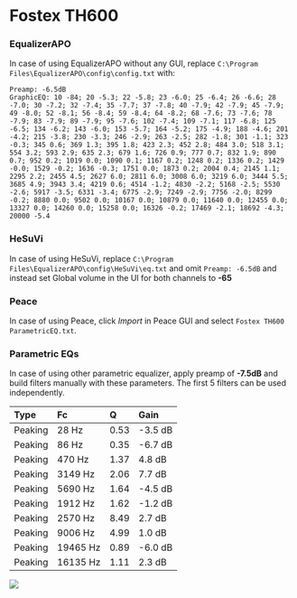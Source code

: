 # Fostex TH600

### EqualizerAPO
In case of using EqualizerAPO without any GUI, replace `C:\Program Files\EqualizerAPO\config\config.txt`
with:
```
Preamp: -6.5dB
GraphicEQ: 10 -84; 20 -5.3; 22 -5.8; 23 -6.0; 25 -6.4; 26 -6.6; 28 -7.0; 30 -7.2; 32 -7.4; 35 -7.7; 37 -7.8; 40 -7.9; 42 -7.9; 45 -7.9; 49 -8.0; 52 -8.1; 56 -8.4; 59 -8.4; 64 -8.2; 68 -7.6; 73 -7.6; 78 -7.9; 83 -7.9; 89 -7.9; 95 -7.6; 102 -7.4; 109 -7.1; 117 -6.8; 125 -6.5; 134 -6.2; 143 -6.0; 153 -5.7; 164 -5.2; 175 -4.9; 188 -4.6; 201 -4.2; 215 -3.8; 230 -3.3; 246 -2.9; 263 -2.5; 282 -1.8; 301 -1.1; 323 -0.3; 345 0.6; 369 1.3; 395 1.8; 423 2.3; 452 2.8; 484 3.0; 518 3.1; 554 3.2; 593 2.9; 635 2.3; 679 1.6; 726 0.9; 777 0.7; 832 1.9; 890 0.7; 952 0.2; 1019 0.0; 1090 0.1; 1167 0.2; 1248 0.2; 1336 0.2; 1429 -0.0; 1529 -0.2; 1636 -0.3; 1751 0.0; 1873 0.2; 2004 0.4; 2145 1.1; 2295 2.2; 2455 4.5; 2627 6.0; 2811 6.0; 3008 6.0; 3219 6.0; 3444 5.5; 3685 4.9; 3943 3.4; 4219 0.6; 4514 -1.2; 4830 -2.2; 5168 -2.5; 5530 -2.6; 5917 -3.5; 6331 -3.4; 6775 -2.9; 7249 -2.9; 7756 -2.0; 8299 -0.2; 8880 0.0; 9502 0.0; 10167 0.0; 10879 0.0; 11640 0.0; 12455 0.0; 13327 0.0; 14260 0.0; 15258 0.0; 16326 -0.2; 17469 -2.1; 18692 -4.3; 20000 -5.4
```

### HeSuVi
In case of using HeSuVi, replace `C:\Program Files\EqualizerAPO\config\HeSuVi\eq.txt` and omit `Preamp:
-6.5dB` and instead set Global volume in the UI for both channels to **-65**

### Peace
In case of using Peace, click *Import* in Peace GUI and select `Fostex TH600 ParametricEQ.txt`.

### Parametric EQs
In case of using other parametric equalizer, apply preamp of **-7.5dB** and build filters manually with
these parameters. The first 5 filters can be used independently.

| Type    | Fc       |    Q | Gain    |
|:--------|:---------|:-----|:--------|
| Peaking | 28 Hz    | 0.53 | -3.5 dB |
| Peaking | 86 Hz    | 0.35 | -6.7 dB |
| Peaking | 470 Hz   | 1.37 | 4.8 dB  |
| Peaking | 3149 Hz  | 2.06 | 7.7 dB  |
| Peaking | 5690 Hz  | 1.64 | -4.5 dB |
| Peaking | 1912 Hz  | 1.62 | -1.2 dB |
| Peaking | 2570 Hz  | 8.49 | 2.7 dB  |
| Peaking | 9006 Hz  | 4.99 | 1.0 dB  |
| Peaking | 19465 Hz | 0.89 | -6.0 dB |
| Peaking | 16135 Hz | 1.11 | 2.3 dB  |

![](https://raw.githubusercontent.com/jaakkopasanen/AutoEq/master/results/headphonecom/sbaf-serious/Fostex%20TH600/Fostex%20TH600.png)